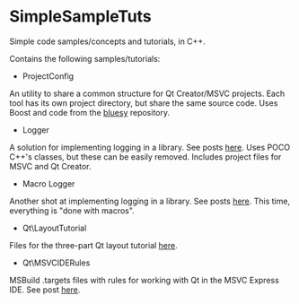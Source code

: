 SimpleSampleTuts
================

Simple code samples/concepts and tutorials, in C++.

Contains the following samples/tutorials:
* ProjectConfig

 An utility to share a common structure for Qt Creator/MSVC projects.
 Each tool has its own project directory, but share the same source code.
 Uses Boost and code from the [bluesy](https://github.com/PauloCaetano/bluesy) repository.
 
* Logger

 A solution for implementing logging in a library. See posts [here](http://cidebycide.blogspot.pt/2013/05/logger-wrapper-revisited.html).
 Uses POCO C++'s classes, but these can be easily removed. Includes project files for MSVC and Qt Creator.

* Macro Logger

 Another shot at implementing logging in a library. See posts [here](http://cidebycide.blogspot.pt/2014/05/logger-abstraction-poc.html).
 This time, everything is "done with macros".
 
* Qt\LayoutTutorial

 Files for the three-part Qt layout tutorial [here](http://cidebycide.blogspot.pt/2013/04/qt-layout-tutorial-part-i.html).
 
* Qt\MSVCIDERules

 MSBuild .targets files with rules for working with Qt in the MSVC Express IDE. See post [here](http://cidebycide.blogspot.com/2013/04/developing-with-qt-on-msvc-express-ide.html).

